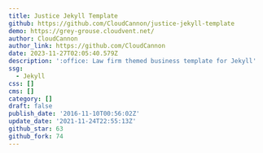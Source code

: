 ```yaml
---
title: Justice Jekyll Template
github: https://github.com/CloudCannon/justice-jekyll-template
demo: https://grey-grouse.cloudvent.net/
author: CloudCannon
author_link: https://github.com/CloudCannon
date: 2023-11-27T02:05:40.579Z
description: ':office: Law firm themed business template for Jekyll'
ssg:
  - Jekyll
css: []
cms: []
category: []
draft: false
publish_date: '2016-11-10T00:56:02Z'
update_date: '2021-11-24T22:55:13Z'
github_star: 63
github_fork: 74
---
```


